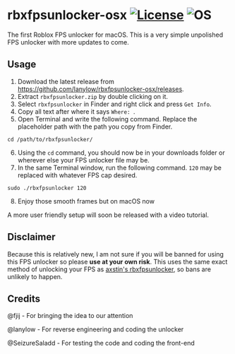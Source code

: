 # rbxfpsunlocker-osx [![License](https://img.shields.io/badge/License-GPL3.0-green.svg)](https://github.com/lanylow/rbxfpsunlocker-osx/blob/main/LICENSE) ![OS](https://img.shields.io/badge/OS-macOS-green.svg)
The first Roblox FPS unlocker for macOS. This is a very simple unpolished FPS unlocker with more updates to come.

## Usage
1. Download the latest release from https://github.com/lanylow/rbxfpsunlocker-osx/releases.
2. Extract `rbxfpsunlocker.zip` by double clicking on it. 
3. Select `rbxfpsunlocker` in Finder and right click and press `Get Info`.
4. Copy all text after where it says `Where: `.
5. Open Terminal and write the following command. Replace the placeholder path with the path you copy from Finder.
```
cd /path/to/rbxfpsunlocker/
```
6. Using the `cd` command, you should now be in your downloads folder or wherever else your FPS unlocker file may be.
7. In the same Terminal window, run the following command. `120` may be replaced with whatever FPS cap desired.
```
sudo ./rbxfpsunlocker 120
```
8. Enjoy those smooth frames but on macOS now

A more user friendly setup will soon be released with a video tutorial.

## Disclaimer
Because this is relatively new, I am not sure if you will be banned for using this FPS unlocker so please **use at your own risk**. This uses the same exact method of unlocking your FPS as [axstin's rbxfpsunlocker](https://github.com/axstin/rbxfpsunlocker), so bans are unlikely to happen.

## Credits
@fjij - For bringing the idea to our attention

@lanylow - For reverse engineering and coding the unlocker

@SeizureSaladd - For testing the code and coding the front-end
